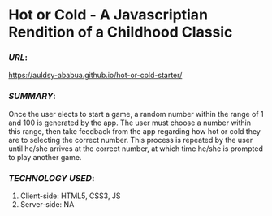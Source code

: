 # Hot or Cold - A Javascriptian Rendition of a Childhood Classic

### _URL_:<br>
https://auldsy-ababua.github.io/hot-or-cold-starter/

### _SUMMARY_:<br> 
Once the user elects to start a game, a random number within the range of 1 and 100 is generated by the app. 
The user must choose a number within this range, then take feedback from the app regarding how hot or cold they are to selecting the correct number. 
This process is repeated by the user until he/she arrives at the correct number, at which time he/she is prompted to play another game.  

### _TECHNOLOGY USED_:<br>
1. Client-side: HTML5, CSS3, JS<br> 
2. Server-side: NA

